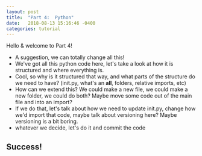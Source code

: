 ```yaml
---
layout: post
title:  "Part 4:  Python"
date:   2018-08-13 15:16:46 -0400
categories: tutorial
---
```

Hello & welcome to Part 4!  

- A suggestion, we can totally change all this!
- We've got all this python code here, let's take a look at how it is structured and where everything is.
- Cool, so why is it structured that way, and what parts of the structure do we need to have? (init.py, what's an __all__, folders, relative imports, etc)
- How can we extend this? We could make a new file, we could make a new folder, we could do both?  Maybe move some code out of the main file and into an import?
- If we do that, let's talk about how we need to update init.py, change how we'd import that code, maybe talk about versioning here? Maybe versioning is a bit boring.
- whatever we decide, let's do it and commit the code



## Success!

[tutorial-part-4]: https://bmcfee.github.io/shablona/tutorial/2018/08/15/part-4.html 
